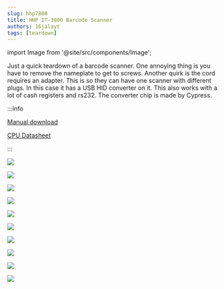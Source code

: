```yaml
---
slug: hhp7800
title: HHP IT-3800 Barcode Scanner
authors: 16jalayt
tags: [teardown]
---
```

import Image from  '@site/src/components/Image';

Just a quick teardown of a barcode scanner. One annoying thing is you have to remove the nameplate to get to screws.  Another quirk is the cord requires an adapter. This is so they can have one scanner with different plugs. In this case it has a USB HID converter on it. This also works with a lot of cash registers and rs232. The converter chip is made by Cypress.

:::info

[Manual download](https://drive.google.com/file/d/17ErWwt9QRGA4o5jdOde_Xb7mj_jnladc/view?usp=sharing)

[CPU Datasheet](https://drive.google.com/file/d/1vVM9eYV08V0UKzpKYW0xNOAsg4zZ6SxE/view?usp=sharing)

:::

<Image src="https://live.staticflickr.com/65535/52773385423_3a25bdeb39_c_d.jpg"
href="https://live.staticflickr.com/65535/52773385423_2ba6577406_o_d.jpg"
link="https://www.flickr.com/photos/193261163@N03/52773385423/in/album-72177720307014652/"/>

<Image src="https://live.staticflickr.com/65535/52773160084_1e7854c1d7_c_d.jpg"
href="https://live.staticflickr.com/65535/52773160084_58423df032_o_d.jpg"
link="https://www.flickr.com/photos/193261163@N03/52773160084/in/album-72177720307014652/"/>

<Image src="https://live.staticflickr.com/65535/52773160044_24bedf47f2_c_d.jpg"
href="https://live.staticflickr.com/65535/52773160044_421a82941b_o_d.jpg"
link="https://www.flickr.com/photos/193261163@N03/52773160044/in/album-72177720307014652"/>

<Image src="https://live.staticflickr.com/65535/52773385298_38eb9e847c_c_d.jpg"
href="https://live.staticflickr.com/65535/52773385298_3ed434418f_o_d.jpg"
link="https://www.flickr.com/photos/193261163@N03/52773385298/in/album-72177720307014652"/>

<Image src="https://live.staticflickr.com/65535/52773319065_58f81c3220_c_d.jpg"
href="https://live.staticflickr.com/65535/52773319065_eedc98355b_o_d.jpg"
link="https://www.flickr.com/photos/193261163@N03/52773319065/in/album-72177720307014652/"/>

<Image src="https://live.staticflickr.com/65535/52773319035_2c05d5f6ab_c_d.jpg"
href="https://live.staticflickr.com/65535/52773319035_0902e2c32d_o_d.jpg"
link="https://www.flickr.com/photos/193261163@N03/52773319035/in/album-72177720307014652"/>

<Image src="https://live.staticflickr.com/65535/52773159899_279fda2164_c_d.jpg"
href="https://live.staticflickr.com/65535/52773159899_1c0781046b_o_d.jpg"
link="https://www.flickr.com/photos/193261163@N03/52773159899/in/album-72177720307014652/"/>

<Image src="https://live.staticflickr.com/65535/52773318930_8f24c38ce6_c_d.jpg"
href="https://live.staticflickr.com/65535/52773318930_bdce5ce900_o_d.jpg"
link="https://www.flickr.com/photos/193261163@N03/52773318930/in/album-72177720307014652/"/>

<Image src="https://live.staticflickr.com/65535/52772371477_215b84343d_c_d.jpg"
href="https://live.staticflickr.com/65535/52772371477_0cc09a9f82_o_d.jpg"
link="https://www.flickr.com/photos/193261163@N03/52772371477/in/album-72177720307014652/"/>

<Image src="https://live.staticflickr.com/65535/52772902276_e4f9b59b51_c_d.jpg"
href="hhttps://live.staticflickr.com/65535/52772902276_d8d39cf8fb_o_d.jpg"
link="https://www.flickr.com/photos/193261163@N03/52773318930/in/album-72177720307014652/"/>
